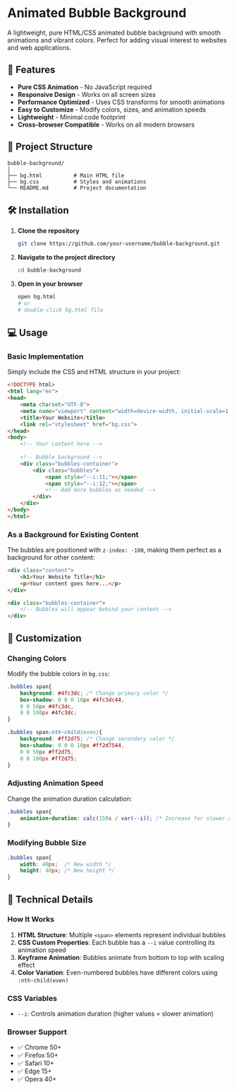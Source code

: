# Animated Bubble Background

A lightweight, pure HTML/CSS animated bubble background with smooth animations and vibrant colors. Perfect for adding visual interest to websites and web applications.

## 🚀 Features

- **Pure CSS Animation** - No JavaScript required
- **Responsive Design** - Works on all screen sizes
- **Performance Optimized** - Uses CSS transforms for smooth animations
- **Easy to Customize** - Modify colors, sizes, and animation speeds
- **Lightweight** - Minimal code footprint
- **Cross-browser Compatible** - Works on all modern browsers

## 📁 Project Structure

```
bubble-background/
│
├── bg.html          # Main HTML file
├── bg.css           # Styles and animations
└── README.md        # Project documentation
```

## 🛠️ Installation

1. **Clone the repository**
   ```bash
   git clone https://github.com/your-username/bubble-background.git
   ```

2. **Navigate to the project directory**
   ```bash
   cd bubble-background
   ```

3. **Open in your browser**
   ```bash
   open bg.html
   # or
   # double-click bg.html file
   ```

## 💻 Usage

### Basic Implementation

Simply include the CSS and HTML structure in your project:

```html
<!DOCTYPE html>
<html lang="en">
<head>
    <meta charset="UTF-8">
    <meta name="viewport" content="width=device-width, initial-scale=1.0">
    <title>Your Website</title>
    <link rel="stylesheet" href="bg.css">
</head>
<body>
    <!-- Your content here -->
    
    <!-- Bubble background -->
    <div class="bubbles-container">
        <div class="bubbles">
            <span style="--i:11;"></span>
            <span style="--i:12;"></span>
            <!-- Add more bubbles as needed -->
        </div>
    </div>
</body>
</html>
```

### As a Background for Existing Content

The bubbles are positioned with `z-index: -100`, making them perfect as a background for other content:

```html
<div class="content">
    <h1>Your Website Title</h1>
    <p>Your content goes here...</p>
</div>

<div class="bubbles-container">
    <!-- Bubbles will appear behind your content -->
</div>
```

## 🎨 Customization

### Changing Colors

Modify the bubble colors in `bg.css`:

```css
.bubbles span{
    background: #4fc3dc; /* Change primary color */
    box-shadow: 0 0 0 10px #4fc3dc44,
    0 0 50px #4fc3dc,
    0 0 100px #4fc3dc;
}

.bubbles span:nth-child(even){
    background: #ff2d75; /* Change secondary color */
    box-shadow: 0 0 0 10px #ff2d7544,
    0 0 50px #ff2d75,
    0 0 100px #ff2d75;
}
```

### Adjusting Animation Speed

Change the animation duration calculation:

```css
.bubbles span{
    animation-duration: calc(150s / var(--i)); /* Increase for slower animation */
}
```

### Modifying Bubble Size

```css
.bubbles span{
    width: 40px;  /* New width */
    height: 40px; /* New height */
}
```

## 🔧 Technical Details

### How It Works

1. **HTML Structure**: Multiple `<span>` elements represent individual bubbles
2. **CSS Custom Properties**: Each bubble has a `--i` value controlling its animation speed
3. **Keyframe Animation**: Bubbles animate from bottom to top with scaling effect
4. **Color Variation**: Even-numbered bubbles have different colors using `:nth-child(even)`

### CSS Variables

- `--i`: Controls animation duration (higher values = slower animation)

### Browser Support

- ✅ Chrome 50+
- ✅ Firefox 50+
- ✅ Safari 10+
- ✅ Edge 15+
- ✅ Opera 40+

